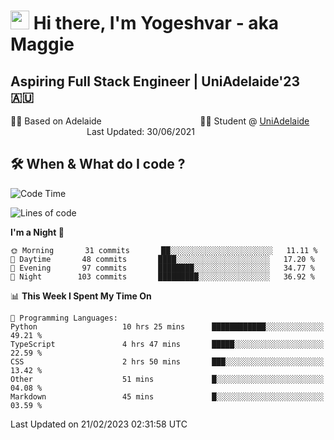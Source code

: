<h1><img src="https://emojis.slackmojis.com/emojis/images/1531849430/4246/blob-sunglasses.gif?1531849430" width="30"/> Hi there, I'm Yogeshvar - aka Maggie</h1>

## Aspiring Full Stack Engineer | UniAdelaide'23 🇦🇺  
🏂🏻  Based on Adelaide &nbsp;&nbsp;&nbsp;&nbsp;&nbsp;&nbsp;&nbsp;&nbsp;&nbsp;&nbsp;&nbsp;&nbsp;&nbsp;&nbsp;&nbsp;&nbsp;&nbsp;&nbsp;&nbsp;&nbsp;&nbsp;&nbsp;&nbsp;&nbsp;&nbsp;&nbsp;&nbsp;&nbsp;&nbsp;&nbsp;&nbsp;&nbsp;&nbsp;&nbsp;&nbsp;&nbsp;&nbsp;&nbsp;&nbsp;👨‍💻 Student @ [UniAdelaide](https://www.adelaide.edu.au)   &nbsp;&nbsp;&nbsp;&nbsp;&nbsp;&nbsp;&nbsp;&nbsp;&nbsp;&nbsp;&nbsp;&nbsp;&nbsp;&nbsp;&nbsp;&nbsp;&nbsp;&nbsp;&nbsp;&nbsp;&nbsp;&nbsp;&nbsp;&nbsp;&nbsp;&nbsp;&nbsp;&nbsp;&nbsp;&nbsp;&nbsp;Last Updated: 30/06/2021

## 🛠 When & What do I code ?  

<!--START_SECTION:waka-->
![Code Time](http://img.shields.io/badge/Code%20Time-1%2C950%20hrs%204%20mins-blue)

![Lines of code](https://img.shields.io/badge/From%20Hello%20World%20I%27ve%20Written-3%20Million%20lines%20of%20code-blue)

**I'm a Night 🦉** 

```text
🌞 Morning       31 commits       ██░░░░░░░░░░░░░░░░░░░░░░░   11.11 % 
🌆 Daytime       48 commits       ████░░░░░░░░░░░░░░░░░░░░░   17.20 % 
🌃 Evening       97 commits       ████████░░░░░░░░░░░░░░░░░   34.77 % 
🌙 Night        103 commits       █████████░░░░░░░░░░░░░░░░   36.92 % 

```


📊 **This Week I Spent My Time On** 

```text
💬 Programming Languages: 
Python                   10 hrs 25 mins      ████████████░░░░░░░░░░░░░   49.21 % 
TypeScript               4 hrs 47 mins       █████░░░░░░░░░░░░░░░░░░░░   22.59 % 
CSS                      2 hrs 50 mins       ███░░░░░░░░░░░░░░░░░░░░░░   13.42 % 
Other                    51 mins             █░░░░░░░░░░░░░░░░░░░░░░░░   04.08 % 
Markdown                 45 mins             █░░░░░░░░░░░░░░░░░░░░░░░░   03.59 % 

```


 Last Updated on 21/02/2023 02:31:58 UTC
<!--END_SECTION:waka-->
